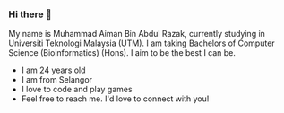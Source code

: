 ### Hi there 👋

My name is Muhammad Aiman Bin Abdul Razak, currently studying in Universiti Teknologi Malaysia (UTM). I am taking Bachelors of Computer Science (Bioinformatics) (Hons).
I aim to be the best I can be.

- I am 24 years old
- I am from Selangor
- I love to code and play games
- Feel free to reach me. I'd love to connect with you!

<!--
**aiman-utm/aiman-utm** is a ✨ _special_ ✨ repository because its `README.md` (this file) appears on your GitHub profile.

Here are some ideas to get you started:

- 🔭 I’m currently working on ...
- 🌱 I’m currently learning ...
- 👯 I’m looking to collaborate on ...
- 🤔 I’m looking for help with ...
- 💬 Ask me about ...
- 📫 How to reach me: ...
- 😄 Pronouns: ...
- ⚡ Fun fact: ...
-->
